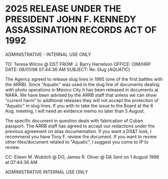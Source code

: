 # 2025 RELEASE UNDER THE PRESIDENT JOHN F. KENNEDY ASSASSINATION RECORDS ACT OF 1992
ADMINISTRATIVE - INTERNAL USE ONLY

TO: Teresa Wilcox @ DST
FROM: J. Barry Harrelson
OFFICE: OIM/HRP
DATE: 08/01/98 07:44:36 AM
SUBJECT: Re: Slug (*AQUATIC*)

The Agency agreed to release slug lines in 1995 (one of the first battles with the ARRB). Since "Aquatic" was used in the slug line of documents dealing with photo operations in Mexico City it has been released in documents at NARA. We have been advised by the ARRB staff that unless we can show "current harm" to additional releases they will not accept the protection of "Aquatic" in slug lines. If you with to take the issue to the Board at the 6 Aug. meeting, I will need an evidence memo no later than 5 August.

The specific document in question deals with fabrication of Cuban passport. The ARRB staff has agreed to accept our redactions under the previous agreement on alias documentation. If you want a DS&T look, I recommend you have Tony F. review the document. If you want to review other files/document related to "Aquatic", I suggest you come to IP to review.

CC: Eileen M. Wukitch @ DO, James R. Oliver @ DA
Sent on 1 August 1998 at 07:44:36 AM

ADMINISTRATIVE INTERNAL USE ONLY
